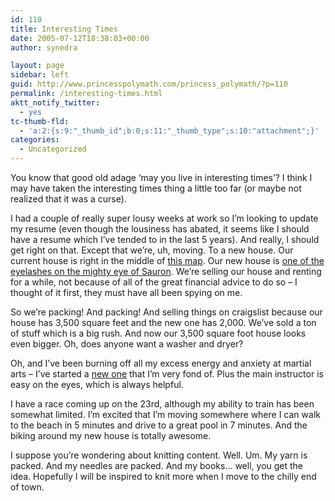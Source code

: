 ```yaml
---
id: 110
title: Interesting Times
date: 2005-07-12T18:38:03+00:00
author: synedra

layout: page
sidebar: left
guid: http://www.princesspolymath.com/princess_polymath/?p=110
permalink: /interesting-times.html
aktt_notify_twitter:
  - yes
tc-thumb-fld:
  - 'a:2:{s:9:"_thumb_id";b:0;s:11:"_thumb_type";s:10:"attachment";}'
categories:
  - Uncategorized
---
```

You know that good old adage &#8216;may you live in interesting times&#8217;? I think I may have taken the interesting times thing a little too far (or maybe not realized that it was a curse).
  
I had a couple of really super lousy weeks at work so I&#8217;m looking to update my resume (even though the lousiness has abated, it seems like I should have a resume which I&#8217;ve tended to in the last 5 years). And really, I should get right on that. Except that we&#8217;re, uh, moving. To a new house. Our current house is right in the middle of [this map](http://maps.google.com/maps?q=scotts+valley,+ca&ll=37.042336,-122.023484&spn=0.005616,0.006207&t=k&hl=en). Our new house is [one of the eyelashes on the mighty eye of Sauron](http://maps.google.com/maps?q=la+selva+beach,+ca&ll=36.920875,-121.855288&spn=0.005616,0.006207&t=k&hl=en). We&#8217;re selling our house and renting for a while, not because of all of the great financial advice to do so &#8211; I thought of it first, they must have all been spying on me.
  
So we&#8217;re packing! And packing! And selling things on craigslist because our house has 3,500 square feet and the new one has 2,000. We&#8217;ve sold a ton of stuff which is a big rush. And now our 3,500 square foot house looks even bigger. Oh, does anyone want a washer and dryer?
  
Oh, and I&#8217;ve been burning off all my excess energy and anxiety at martial arts &#8211; I&#8217;ve started a [new one](http://www.santacruzbujinkan.com/) that I&#8217;m very fond of. Plus the main instructor is easy on the eyes, which is always helpful.
  
I have a race coming up on the 23rd, although my ability to train has been somewhat limited. I&#8217;m excited that I&#8217;m moving somewhere where I can walk to the beach in 5 minutes and drive to a great pool in 7 minutes. And the biking around my new house is totally awesome.
  
I suppose you&#8217;re wondering about knitting content. Well. Um. My yarn is packed. And my needles are packed. And my books&#8230; well, you get the idea. Hopefully I will be inspired to knit more when I move to the chilly end of town.